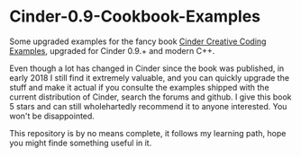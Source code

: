 # Cinder-0.9-Cookbook-Examples
Some upgraded examples for the fancy book [Cinder Creative Coding Examples](https://www.packtpub.com/application-development/cinder-creative-coding-cookbook), upgraded for Cinder 0.9.+ and modern C++.

Even though a lot has changed in Cinder since the book was published, in early 2018 I still find it extremely valuable, and you can quickly upgrade the stuff and make it actual if you consulte the examples shipped with the current distribution of Cinder, search the forums and github. I give this book 5 stars and can still wholehartedly recommend it to anyone interested. You won't be disappointed. 

This repository is by no means complete, it follows my learning path, hope you might finde something useful in it. 

